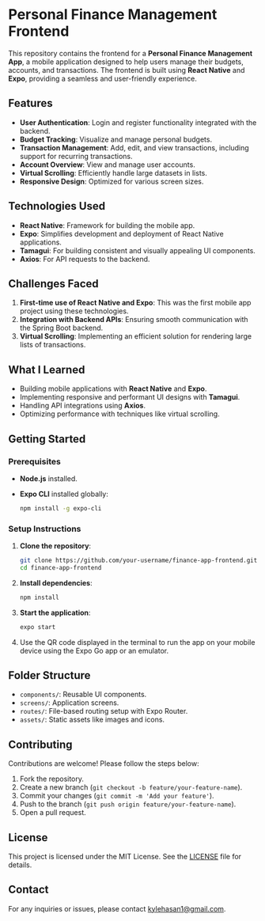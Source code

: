 # Personal Finance Management Frontend

This repository contains the frontend for a **Personal Finance Management App**, a mobile application designed to help users manage their budgets, accounts, and transactions. The frontend is built using **React Native** and **Expo**, providing a seamless and user-friendly experience.

## Features

- **User Authentication**: Login and register functionality integrated with the backend.
- **Budget Tracking**: Visualize and manage personal budgets.
- **Transaction Management**: Add, edit, and view transactions, including support for recurring transactions.
- **Account Overview**: View and manage user accounts.
- **Virtual Scrolling**: Efficiently handle large datasets in lists.
- **Responsive Design**: Optimized for various screen sizes.

## Technologies Used

- **React Native**: Framework for building the mobile app.
- **Expo**: Simplifies development and deployment of React Native applications.
- **Tamagui**: For building consistent and visually appealing UI components.
- **Axios**: For API requests to the backend.

## Challenges Faced

1. **First-time use of React Native and Expo**: This was the first mobile app project using these technologies.
2. **Integration with Backend APIs**: Ensuring smooth communication with the Spring Boot backend.
3. **Virtual Scrolling**: Implementing an efficient solution for rendering large lists of transactions.

## What I Learned

- Building mobile applications with **React Native** and **Expo**.
- Implementing responsive and performant UI designs with **Tamagui**.
- Handling API integrations using **Axios**.
- Optimizing performance with techniques like virtual scrolling.

## Getting Started

### Prerequisites

- **Node.js** installed.
- **Expo CLI** installed globally:

  ```bash
  npm install -g expo-cli
  ```

### Setup Instructions

1. **Clone the repository**:

   ```bash
   git clone https://github.com/your-username/finance-app-frontend.git
   cd finance-app-frontend
   ```

2. **Install dependencies**:

   ```bash
   npm install
   ```

3. **Start the application**:

   ```bash
   expo start
   ```

4. Use the QR code displayed in the terminal to run the app on your mobile device using the Expo Go app or an emulator.

## Folder Structure

- `components/`: Reusable UI components.
- `screens/`: Application screens.
- `routes/`: File-based routing setup with Expo Router.
- `assets/`: Static assets like images and icons.

## Contributing

Contributions are welcome! Please follow the steps below:

1. Fork the repository.
2. Create a new branch (`git checkout -b feature/your-feature-name`).
3. Commit your changes (`git commit -m 'Add your feature'`).
4. Push to the branch (`git push origin feature/your-feature-name`).
5. Open a pull request.

## License

This project is licensed under the MIT License. See the [LICENSE](LICENSE) file for details.

## Contact

For any inquiries or issues, please contact kylehasan1@gmail.com.
